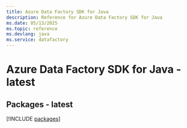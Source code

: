 ```yaml
---
title: Azure Data Factory SDK for Java
description: Reference for Azure Data Factory SDK for Java
ms.date: 05/13/2025
ms.topic: reference
ms.devlang: java
ms.service: datafactory
---
```

# Azure Data Factory SDK for Java - latest
## Packages - latest
[!INCLUDE [packages](data-factory-index.md)]